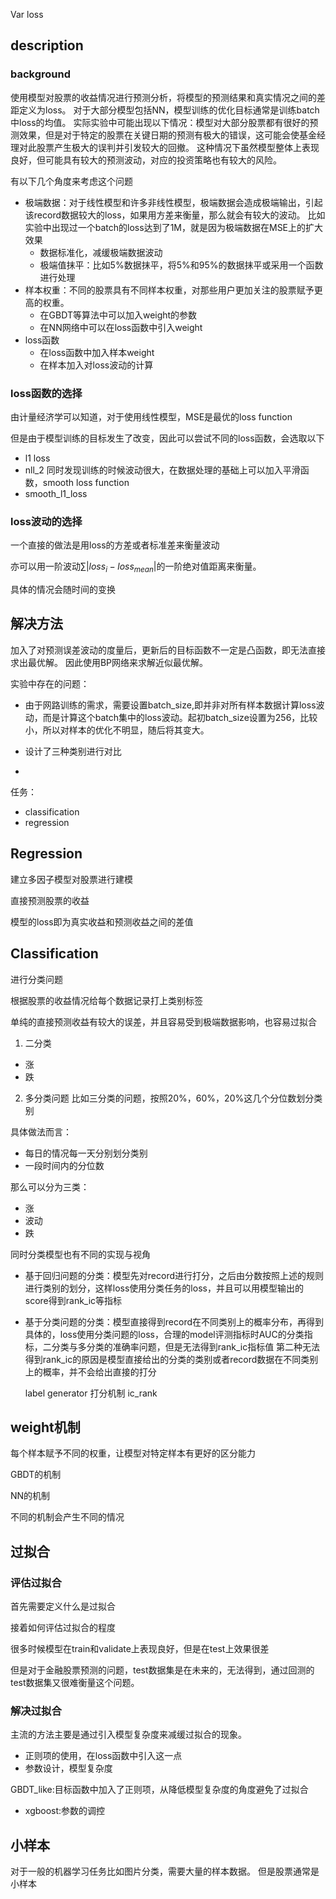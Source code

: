 Var loss

## description

### background

使用模型对股票的收益情况进行预测分析，将模型的预测结果和真实情况之间的差距定义为loss。
对于大部分模型包括NN，模型训练的优化目标通常是训练batch中loss的均值。
实际实验中可能出现以下情况：模型对大部分股票都有很好的预测效果，但是对于特定的股票在关键日期的预测有极大的错误，这可能会使基金经理对此股票产生极大的误判并引发较大的回撤。
这种情况下虽然模型整体上表现良好，但可能具有较大的预测波动，对应的投资策略也有较大的风险。

有以下几个角度来考虑这个问题
- 极端数据：对于线性模型和许多非线性模型，极端数据会造成极端输出，引起该record数据较大的loss，如果用方差来衡量，那么就会有较大的波动。
比如实验中出现过一个batch的loss达到了1M，就是因为极端数据在MSE上的扩大效果
    - 数据标准化，减缓极端数据波动
    - 极端值抹平：比如5%数据抹平，将5%和95%的数据抹平或采用一个函数进行处理
- 样本权重：不同的股票具有不同样本权重，对那些用户更加关注的股票赋予更高的权重。
    - 在GBDT等算法中可以加入weight的参数
    - 在NN网络中可以在loss函数中引入weight
- loss函数
    - 在loss函数中加入样本weight
    - 在样本加入对loss波动的计算
    
### loss函数的选择

由计量经济学可以知道，对于使用线性模型，MSE是最优的loss function

但是由于模型训练的目标发生了改变，因此可以尝试不同的loss函数，会选取以下
- l1 loss
- nll_2
同时发现训练的时候波动很大，在数据处理的基础上可以加入平滑函数，smooth loss function
- smooth_l1_loss

### loss波动的选择

一个直接的做法是用loss的方差或者标准差来衡量波动

亦可以用一阶波动$\sum{|loss_i-loss_{mean}|}$的一阶绝对值距离来衡量。

具体的情况会随时间的变换

## 解决方法
加入了对预测误差波动的度量后，更新后的目标函数不一定是凸函数，即无法直接求出最优解。
因此使用BP网络来求解近似最优解。

实验中存在的问题：
- 由于网路训练的需求，需要设置batch_size,即并非对所有样本数据计算loss波动，而是计算这个batch集中的loss波动。起初batch_size设置为256，比较小，所以对样本的优化不明显，随后将其变大。
- 设计了三种类别进行对比

-


任务：
- classification
- regression

## Regression

建立多因子模型对股票进行建模

直接预测股票的收益

模型的loss即为真实收益和预测收益之间的差值

## Classification

进行分类问题

根据股票的收益情况给每个数据记录打上类别标签

单纯的直接预测收益有较大的误差，并且容易受到极端数据影响，也容易过拟合

1. 二分类
- 涨
- 跌

2. 多分类问题
比如三分类的问题，按照20%，60%，20%这几个分位数划分类别

具体做法而言：
- 每日的情况每一天分别划分类别
- 一段时间内的分位数

那么可以分为三类：
- 涨
- 波动
- 跌

同时分类模型也有不同的实现与视角
- 基于回归问题的分类：模型先对record进行打分，之后由分数按照上述的规则进行类别的划分，这样loss使用分类任务的loss，并且可以用模型输出的score得到rank_ic等指标
- 基于分类问题的分类：模型直接得到record在不同类别上的概率分布，再得到具体的，loss使用分类问题的loss，合理的model评测指标时AUC的分类指标，二分类与多分类的准确率问题，但是无法得到rank_ic指标值
第二种无法得到rank_ic的原因是模型直接给出的分类的类别或者record数据在不同类别上的概率，并不会给出直接的打分
    
    label generator
    打分机制
    ic_rank

## weight机制
每个样本赋予不同的权重，让模型对特定样本有更好的区分能力

GBDT的机制

NN的机制

不同的机制会产生不同的情况

## 过拟合

### 评估过拟合
首先需要定义什么是过拟合

接着如何评估过拟合的程度

很多时候模型在train和validate上表现良好，但是在test上效果很差

但是对于金融股票预测的问题，test数据集是在未来的，无法得到，通过回测的test数据集又很难衡量这个问题。

### 解决过拟合

主流的方法主要是通过引入模型复杂度来减缓过拟合的现象。

- 正则项的使用，在loss函数中引入这一点
- 参数设计，模型复杂度

GBDT_like:目标函数中加入了正则项，从降低模型复杂度的角度避免了过拟合
- xgboost:参数的调控

## 小样本

对于一般的机器学习任务比如图片分类，需要大量的样本数据。
但是股票通常是小样本